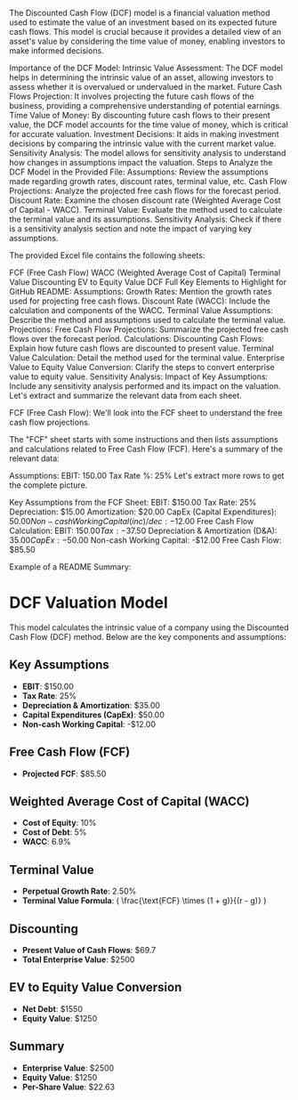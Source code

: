 The Discounted Cash Flow (DCF) model is a financial valuation method used to estimate the value of an investment based on its expected future cash flows. This model is crucial because it provides a detailed view of an asset's value by considering the time value of money, enabling investors to make informed decisions.

Importance of the DCF Model:
Intrinsic Value Assessment: The DCF model helps in determining the intrinsic value of an asset, allowing investors to assess whether it is overvalued or undervalued in the market.
Future Cash Flows Projection: It involves projecting the future cash flows of the business, providing a comprehensive understanding of potential earnings.
Time Value of Money: By discounting future cash flows to their present value, the DCF model accounts for the time value of money, which is critical for accurate valuation.
Investment Decisions: It aids in making investment decisions by comparing the intrinsic value with the current market value.
Sensitivity Analysis: The model allows for sensitivity analysis to understand how changes in assumptions impact the valuation.
Steps to Analyze the DCF Model in the Provided File:
Assumptions: Review the assumptions made regarding growth rates, discount rates, terminal value, etc.
Cash Flow Projections: Analyze the projected free cash flows for the forecast period.
Discount Rate: Examine the chosen discount rate (Weighted Average Cost of Capital - WACC).
Terminal Value: Evaluate the method used to calculate the terminal value and its assumptions.
Sensitivity Analysis: Check if there is a sensitivity analysis section and note the impact of varying key assumptions.

The provided Excel file contains the following sheets:

FCF (Free Cash Flow)
WACC (Weighted Average Cost of Capital)
Terminal Value
Discounting
EV to Equity Value
DCF Full
Key Elements to Highlight for GitHub README:
Assumptions:
Growth Rates: Mention the growth rates used for projecting free cash flows.
Discount Rate (WACC): Include the calculation and components of the WACC.
Terminal Value Assumptions: Describe the method and assumptions used to calculate the terminal value.
Projections:
Free Cash Flow Projections: Summarize the projected free cash flows over the forecast period.
Calculations:
Discounting Cash Flows: Explain how future cash flows are discounted to present value.
Terminal Value Calculation: Detail the method used for the terminal value.
Enterprise Value to Equity Value Conversion: Clarify the steps to convert enterprise value to equity value.
Sensitivity Analysis:
Impact of Key Assumptions: Include any sensitivity analysis performed and its impact on the valuation.
Let's extract and summarize the relevant data from each sheet.

FCF (Free Cash Flow):
We'll look into the FCF sheet to understand the free cash flow projections. ​​

The "FCF" sheet starts with some instructions and then lists assumptions and calculations related to Free Cash Flow (FCF). Here's a summary of the relevant data:

Assumptions:
EBIT: 150.00
Tax Rate %: 25%
Let's extract more rows to get the complete picture. ​​

Key Assumptions from the FCF Sheet:
EBIT: $150.00
Tax Rate: 25%
Depreciation: $15.00
Amortization: $20.00
CapEx (Capital Expenditures): $50.00
Non-cash Working Capital (inc) / dec: -$12.00
Free Cash Flow Calculation:
EBIT: $150.00
Tax: -$37.50
Depreciation & Amortization (D&A): $35.00
CapEx: -$50.00
Non-cash Working Capital: -$12.00
Free Cash Flow: $85.50


Example of a README Summary:
# DCF Valuation Model

This model calculates the intrinsic value of a company using the Discounted Cash Flow (DCF) method. Below are the key components and assumptions:

## Key Assumptions
- **EBIT**: $150.00
- **Tax Rate**: 25%
- **Depreciation & Amortization**: $35.00
- **Capital Expenditures (CapEx)**: $50.00
- **Non-cash Working Capital**: -$12.00

## Free Cash Flow (FCF)
- **Projected FCF**: $85.50

## Weighted Average Cost of Capital (WACC)
- **Cost of Equity**: 10%
- **Cost of Debt**: 5%
- **WACC**: 6.9%

## Terminal Value
- **Perpetual Growth Rate**: 2.50%
- **Terminal Value Formula**: \( \frac{\text{FCF} \times (1 + g)}{(r - g)} \)

## Discounting
- **Present Value of Cash Flows**: $69.7
- **Total Enterprise Value**: $2500

## EV to Equity Value Conversion
- **Net Debt**: $1550
- **Equity Value**: $1250

## Summary
- **Enterprise Value**: $2500
- **Equity Value**: $1250
- **Per-Share Value**: $22.63
